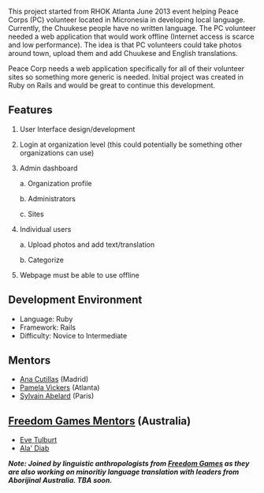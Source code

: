 This project started from RHOK Atlanta June 2013 event helping Peace Corps (PC) volunteer located in Micronesia in developing local language. Currently, the Chuukese people have no written language. The PC volunteer needed a web application that would work offline (Internet access is scarce and low performance). The idea is that PC volunteers could take photos around town, upload them and add Chuukese and English translations. 

Peace Corp needs a web application specifically for all of their volunteer sites so something more generic is needed. Initial project was created in Ruby on Rails and would be great to continue this development.

## Features

1. User Interface design/development

2. Login at organization level (this could potentially be something other organizations can use)

3. Admin dashboard

   a. Organization profile

   b. Administrators

   c. Sites

4. Individual users

   a. Upload photos and add text/translation

   b. Categorize

5. Webpage must be able to use offline 

## Development Environment
* Language: Ruby
* Framework: Rails
* Difficulty: Novice to Intermediate

## Mentors
* [Ana Cutillas](https://plus.google.com/+AnaCutillas/posts) (Madrid)
* [Pamela Vickers](https://twitter.com/pwnela) (Atlanta)
* [Sylvain Abelard](https://twitter.com/abelar_s) (Paris)

## [Freedom Games Mentors](http://www.freedomgames.org/#!start-up-team/c1cd5) (Australia)
* [Eve Tulburt](https://www.linkedin.com/pub/eve-tulbert/45/7b4/435)
* [Ala' Diab](https://www.linkedin.com/pub/ala-diab/1a/8b7/3a4)


_**Note: Joined by linguistic anthropologists from [Freedom Games](http://www.freedomgames.org/) as they are also working on minoritiy language translation with leaders from Aborijinal Australia. TBA soon.**_